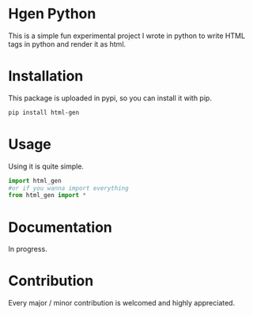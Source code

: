 # Hgen Python

This is a simple fun experimental project I wrote in python to write HTML tags
in python and render it as html.



# Installation

This package is uploaded in pypi, so you can install it with pip.

```bash
pip install html-gen
```

# Usage

Using it is quite simple.


```python
import html_gen
#or if you wanna import everything
from html_gen import *
```

# Documentation

In progress.

# Contribution

Every major / minor contribution is welcomed and highly appreciated.




